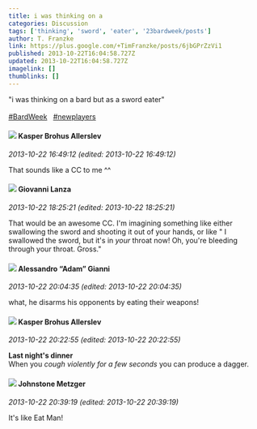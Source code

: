 ```yaml
---
title: i was thinking on a
categories: Discussion
tags: ['thinking', 'sword', 'eater', '23bardweek/posts']
author: T. Franzke
link: https://plus.google.com/+TimFranzke/posts/6jbGPrZzVi1
published: 2013-10-22T16:04:58.727Z
updated: 2013-10-22T16:04:58.727Z
imagelink: []
thumblinks: []
---
```


&quot;i was thinking on a bard but as a sword eater&quot; <br /><br /> <a rel="nofollow" class="ot-hashtag" href="https://plus.google.com/s/%23BardWeek/posts">#BardWeek</a>   <a rel="nofollow" class="ot-hashtag" href="https://plus.google.com/s/%23newplayers/posts">#newplayers</a>  
<div id='comment z131ifay1zqmu3d1223hutsxszipin4th'>
  <h4><img src='{{site.baseurl}}//images/avatars/110937611143261107555_photo.jpg'> Kasper Brohus Allerslev</h4>
      <p><cite>2013-10-22 16:49:12 (edited: 2013-10-22 16:49:12)</cite></p>
        <p>That sounds like a CC to me ^^</p>
</div>
        

<div id='comment z131ifay1zqmu3d1223hutsxszipin4th'>
  <h4><img src='{{site.baseurl}}//images/avatars/102768177673605279668_photo.jpg'> Giovanni Lanza</h4>
      <p><cite>2013-10-22 18:25:21 (edited: 2013-10-22 18:25:21)</cite></p>
        <p>That would be an awesome CC. I&#39;m imagining something like either swallowing the sword and shooting it out of your hands, or like &quot; I swallowed the sword, but it&#39;s in <i>your</i> throat now! Oh, you&#39;re bleeding through your throat. Gross.&quot;</p>
</div>
        

<div id='comment z131ifay1zqmu3d1223hutsxszipin4th'>
  <h4><img src='{{site.baseurl}}//images/avatars/106679386179477817028_photo.jpg'> Alessandro “Adam” Gianni</h4>
      <p><cite>2013-10-22 20:04:35 (edited: 2013-10-22 20:04:35)</cite></p>
        <p>what, he disarms his opponents by eating their weapons!</p>
</div>
        

<div id='comment z131ifay1zqmu3d1223hutsxszipin4th'>
  <h4><img src='{{site.baseurl}}//images/avatars/110937611143261107555_photo.jpg'> Kasper Brohus Allerslev</h4>
      <p><cite>2013-10-22 20:22:55 (edited: 2013-10-22 20:22:55)</cite></p>
        <p><b>Last night&#39;s dinner</b><br />When you <i>cough violently for a few seconds</i> you can produce a dagger.</p>
</div>
        

<div id='comment z131ifay1zqmu3d1223hutsxszipin4th'>
  <h4><img src='{{site.baseurl}}//images/avatars/113864117304127544117_photo.jpg'> Johnstone Metzger</h4>
      <p><cite>2013-10-22 20:39:19 (edited: 2013-10-22 20:39:19)</cite></p>
        <p>It&#39;s like Eat Man!</p>
</div>
        